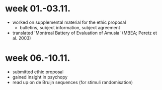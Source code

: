 # week 01.-03.11.

- worked on supplemental material for the ethic proposal
  - bulletins, subject information, subject agreement
- translated 'Montreal Battery of Evaluation of Amusia' (MBEA; Peretz et al. 2003)


# week 06.-10.11.
- submitted ethic proposal
- gained insight in psychopy
- read up on de Bruijn sequences (for stimuli randomisation)
